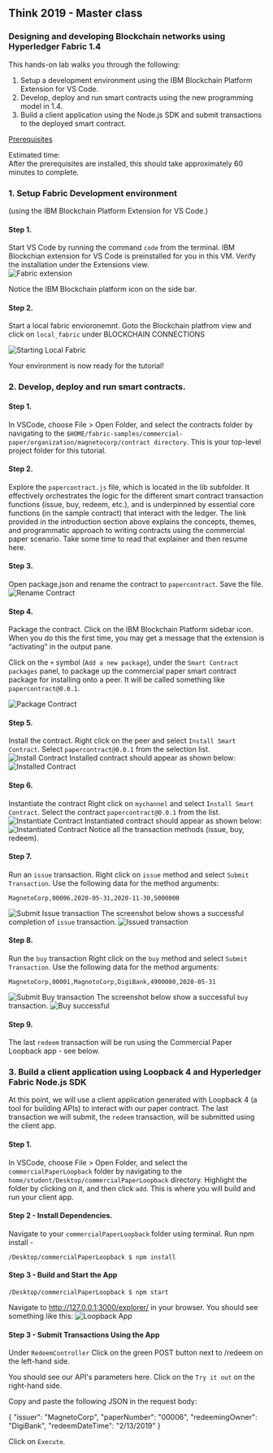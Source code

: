 
## Think 2019 - Master class
### Designing and developing Blockchain networks using Hyperledger Fabric 1.4

This hands-on lab walks you through the following:
1. Setup a development environment using the IBM Blockchain Platform Extension for VS Code. 
2. Develop, deploy and run smart contracts using the new programming model in 1.4. 
3. Build a client application using the Node.js SDK and submit transactions to the deployed smart contract.

[Prerequisites](Prerequisites.md)

Estimated time: <br />
After the prerequisites are installed, this should take approximately 60 minutes to complete.

[](#setup)
### 1. Setup Fabric Development environment 
(using the IBM Blockchain Platform Extension for VS Code.)<br />
#### Step 1. 
Start VS Code by running the command `code` from the terminal. 
IBM Blockchian extension for VS Code is preinstalled for you in this VM. Verify the installation under the Extensions view.   
![Fabric extension](images/VerifyFabricExtension.png)

Notice the IBM Blockchain platform icon on the side bar.
#### Step 2.  
Start a local fabric envioronemnt.
Goto the Blockchain platfrom view and click on `local_fabric` under BLOCKCHAIN CONNECTIONS

![Starting Local Fabric](images/StartingLocalFabric.gif)

Your environment is now ready for the tutorial!



### 2. Develop, deploy and run smart contracts. 
#### Step 1.
In VSCode, choose File > Open Folder, and select the contracts folder by navigating to the  `$HOME/fabric-samples/commercial-paper/organization/magnetocorp/contract directory`. This is your top-level project folder for this tutorial. 

#### Step 2.
Explore the `papercontract.js` file, which is located in the lib subfolder. It effectively orchestrates the logic for the different smart contract transaction functions (issue, buy, redeem, etc.), and is underpinned by essential core functions (in the sample contract) that interact with the ledger. The link provided in the introduction section above explains the concepts, themes, and programmatic approach to writing contracts using the commercial paper scenario. Take some time to read that explainer and then resume here.

#### Step 3.
Open package.json and rename the contract to `papercontract`. Save the file.
![Rename Contract](images/renameContract.png)

#### Step 4.
Package the contract.
Click on the IBM Blockchain Platform sidebar icon. When you do this the first time, you may get a message that the extension is “activating” in the output pane.

Click on the `+` symbol (`Add a new package`), under the `Smart Contract packages` panel, to package up the commercial paper smart contract package for installing onto a peer. It will be called something like  `papercontract@0.0.1`.

![Package Contract](images/packageContract.gif)

#### Step 5.
Install the contract.
Right click on the peer and select `Install Smart Contract`. Select `papercontract@0.0.1` from the selection list.
![Install Contract](images/installContract.gif)
Installed contract should appear as shown below:
![Installed Contract](images/installedContract.png)

#### Step 6.
Instantiate the contract
Right click on `mychannel` and select `Install Smart Contract`. Select the contract `papercontract@0.0.1` from the list. 
![Instantiate Contract](images/instantiateContract.gif)
Instantiated contract should appear as shown below:
![Instantiated Contract](images/instantiatedContract.png)
Notice all the transaction methods (issue, buy, redeem).

#### Step 7.
Run an `issue` transaction.
Right click on `issue` method and select `Submit Transaction`. 
Use the following data for the method arguments:
```
MagnetoCorp,00006,2020-05-31,2020-11-30,5000000
```
![Submit Issue transaction](images/submitIssue.gif)
The screenshot below shows a successful completion of `issue` transaction.
![Issued transaction](images/PaperIssued.png)

#### Step 8.
Run the `buy` transaction
Right click on the `buy` method and select `Submit Transaction`. Use the following data for the method arguments:
```
MagnetoCorp,00001,MagnetoCorp,DigiBank,4900000,2020-05-31
```
![Submit Buy transaction](images/submitBuy.gif)
The screenshot below show a successful `buy` transaction.
![Buy successful](images/PaperBought.png)

#### Step 9.
The last `redeem` transaction will be run using the Commercial Paper Loopback app - see below. 

### 3. Build a client application using Loopback 4 and Hyperledger Fabric Node.js SDK 
At this point, we will use a client application generated with Loopback 4 (a tool for building APIs)
to interact with our paper contract. The last transaction we will submit, the `redeem` transaction, will
be submitted using the client app.

#### Step 1.
In VSCode, choose File > Open Folder, and select the `commercialPaperLoopback` folder by navigating to the `home/student/Desktop/commercialPaperLoopback` directory. Highlight the folder by clicking on it, and then click `add`. This is where you will build and run your client app.

#### Step 2 - Install Dependencies.
Navigate to your `commercialPaperLoopback` folder using terminal. Run npm install - 
```
/Desktop/commercialPaperLoopback $ npm install
```

#### Step 3 - Build and Start the App

```
/Desktop/commercialPaperLoopback $ npm start
```

Navigate to http://127.0.0.1:3000/explorer/ in your browser. You should see something like this: 
![Loopback App](images/loopbackApp.gif)

#### Step 3 - Submit Transactions Using the App
Under `RedeemController` Click on the green POST button next to /redeem on the left-hand side.

You should see our API's parameters here. Click on the `Try it out` on the right-hand side.

Copy and paste the following JSON in the request body:

{
  "issuer": "MagnetoCorp",
  "paperNumber": "00006",
  "redeemingOwner": "DigiBank",
  "redeemDateTime": "2/13/2019"
}

Click on `Execute`.


